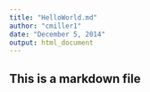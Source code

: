 ```yaml
---
title: "HelloWorld.md"
author: "cmiller1"
date: "December 5, 2014"
output: html_document
---
```


## This is a markdown file